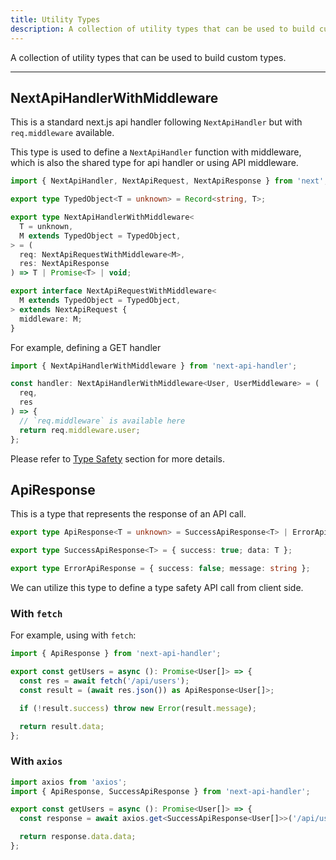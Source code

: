 ```yaml
---
title: Utility Types
description: A collection of utility types that can be used to build custom types.
---
```


A collection of utility types that can be used to build custom types.

---

## NextApiHandlerWithMiddleware

This is a standard next.js api handler following `NextApiHandler` but with `req.middleware` available.

This type is used to define a `NextApiHandler` function with middleware, which is also the shared type for api handler or using API middleware.

```ts
import { NextApiHandler, NextApiRequest, NextApiResponse } from 'next';

export type TypedObject<T = unknown> = Record<string, T>;

export type NextApiHandlerWithMiddleware<
  T = unknown,
  M extends TypedObject = TypedObject,
> = (
  req: NextApiRequestWithMiddleware<M>,
  res: NextApiResponse
) => T | Promise<T> | void;

export interface NextApiRequestWithMiddleware<
  M extends TypedObject = TypedObject,
> extends NextApiRequest {
  middleware: M;
}
```

For example, defining a GET handler

```ts
import { NextApiHandlerWithMiddleware } from 'next-api-handler';

const handler: NextApiHandlerWithMiddleware<User, UserMiddleware> = (
  req,
  res
) => {
  // `req.middleware` is available here
  return req.middleware.user;
};
```

Please refer to [Type Safety](/docs/restful-api#type-safety) section for more details.

## ApiResponse

This is a type that represents the response of an API call.

```ts
export type ApiResponse<T = unknown> = SuccessApiResponse<T> | ErrorApiResponse;

export type SuccessApiResponse<T> = { success: true; data: T };

export type ErrorApiResponse = { success: false; message: string };
```

We can utilize this type to define a type safety API call from client side.

### With `fetch`

For example, using with `fetch`:

```ts
import { ApiResponse } from 'next-api-handler';

export const getUsers = async (): Promise<User[]> => {
  const res = await fetch('/api/users');
  const result = (await res.json()) as ApiResponse<User[]>;

  if (!result.success) throw new Error(result.message);

  return result.data;
};
```

### With `axios`

```ts
import axios from 'axios';
import { ApiResponse, SuccessApiResponse } from 'next-api-handler';

export const getUsers = async (): Promise<User[]> => {
  const response = await axios.get<SuccessApiResponse<User[]>>('/api/users');

  return response.data.data;
};
```

